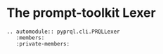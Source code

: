 # The prompt-toolkit Lexer

```{eval-rst}
.. automodule:: pyprql.cli.PRQLLexer
   :members:
   :private-members:
```
